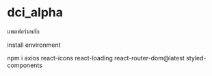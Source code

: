 # dci_alpha
แพตฟอร์มหลัก

install environment 

npm i axios react-icons react-loading react-router-dom@latest styled-components
